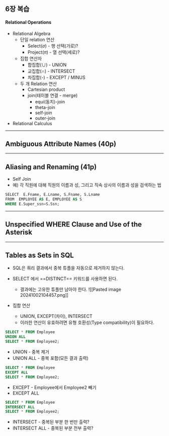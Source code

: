 ## 6장 복습
#### Relational Operations
- Relational Algebra
	- 단일 relation 연산
		- Select($\sigma$) - 행 선택(가로)?
		- Project($\pi$) - 열 선택(세로)?
	- 집합 연산자
		- 합집합($\cup$) - UNION
		- 교집합($\cap$) - INTERSECT
		- 차집합(-) - EXCEPT / MINUS
	- 두 개 Relation 연산
		- Cartesian product
		- join(테이블 연결 - merge)
			- equi(동치)-join
			- theta-join
			- self-join
			- outer-join
- Relational Calculus

---
## Ambiguous Attribute Names (40p)
---
## Aliasing and Renaming (41p)
- Self Join
- 예) 각 직원에 대해 직원의 이름과 성, 그리고 직속 상사의 이름과 성을 검색하는 법
```SQL
SELECT  E.Fname, E.Lname, S.Fname, S.Lname
FROM  EMPLOYEE AS E, EMPLOYEE AS S
WHERE E.Super_ssn=S.Ssn;
```

---
## Unspecified WHERE Clause and Use of the Asterisk
---
## Tables as Sets in SQL
- SQL은 쿼리 결과에서 중복 튜플을 자동으로 제거하지 않는다.
- SELECT 에서 ==DISTINCT== 키워드를 사용하면 된다.
	- 결과에는 고유한 튜플만 남아야 한다.
![[Pasted image 20241002104457.png]]

- 집합 연산
	- UNION, EXCEPT(차이), INTERSECT
	- 이러한 연산이 유효하려면 유형 호환성(Type compatibility)이 필요하다.

```SQL
SELECT * FROM Employee
UNION ALL
SELECT * FROM Employee2;
```
- UNION - 중복 제거
- UNION ALL - 중복 포함(모든 결과 출력)

```SQL
SELECT * FROM Employee
EXCEPT ALL
SELECT * FROM Employee2;
```
- EXCEPT - Employee에서 Employee2 빼기
- EXCEPT ALL

```SQL
SELECT * FROM Employee
INTERSECT ALL
SELECT * FROM Employee2;
```
- INTERSECT - 중복된 부분 한 번만 출력?
- INTERSECT ALL - 중복된 부분 전부 출력?